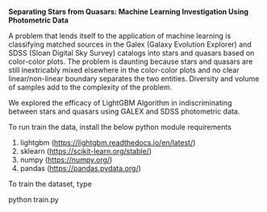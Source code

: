 **Separating Stars from Quasars: Machine Learning Investigation Using Photometric Data**

A problem that lends itself to the application of machine learning is classifying matched sources in the Galex (Galaxy
Evolution Explorer) and SDSS (Sloan Digital Sky Survey) catalogs into stars and quasars based on color-color
plots. The problem is daunting because stars and quasars are still inextricably mixed elsewhere in the color-color
plots and no clear linear/non-linear boundary separates the two entities. Diversity and volume of samples add
to the complexity of the problem.

We explored the efficacy of LightGBM Algorithm in indiscriminating between stars and quasars using GALEX and SDSS photometric data.

To run train the data, install the below python module requirements

1. lightgbm (https://lightgbm.readthedocs.io/en/latest/)
2. sklearn (https://scikit-learn.org/stable/)
3. numpy (https://numpy.org/)
4. pandas (https://pandas.pydata.org/)

To train the dataset, type 

python train.py 

